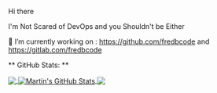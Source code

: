 Hi there

I'm Not Scared of DevOps and you Shouldn't be Either

🔭 I’m currently working on : https://github.com/fredbcode and https://gitlab.com/fredbcode



** GitHub Stats: **

<a href="https://github.com/fredbcode/fredbcode">
  <img align="center" src="https://github-readme-stats.vercel.app/api/top-langs/?username=fredbcode&hide=java,ruby,html&title_color=ffffff&text_color=c9cacc&icon_color=2bbc8a&bg_color=1d1f21" />
</a>
<a href="https://github.com/fredbcode/fredbcode">
  <img align="center" src="https://github-readme-stats.vercel.app/api?username=fredbcode&show_icons=true&line_height=27&count_private=true&title_color=ffffff&text_color=c9cacc&icon_color=2bbc8a&bg_color=1d1f21" alt="Martin's GitHub Stats" />
</a>
<a href="https://github.com/e2guardian/e2guardian">
  <img align="center" src="https://github-readme-stats.vercel.app/api/pin/?username=e2guardian&repo=e2guardian&title_color=ffffff&text_color=c9cacc&icon_color=2bbc8a&bg_color=1d1f21" />
</a>
